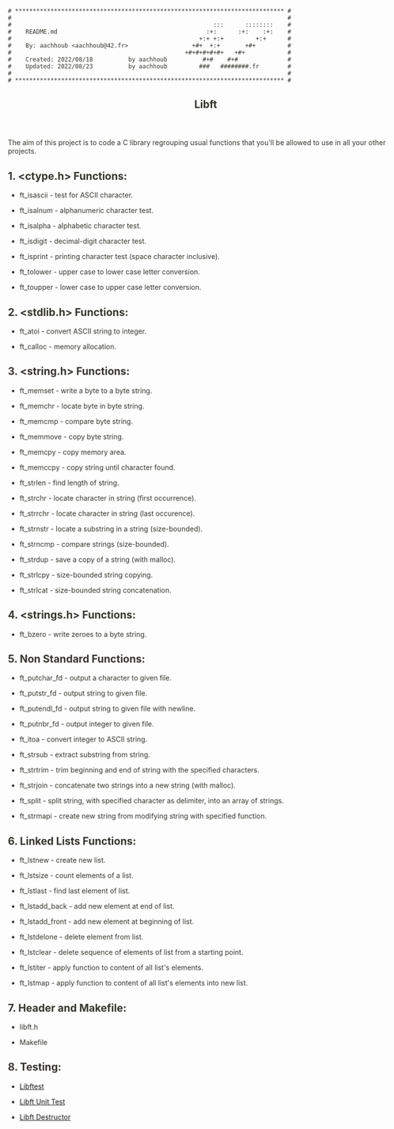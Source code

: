 ```
# **************************************************************************** #
#                                                                              #
#                                                         :::      ::::::::    #
#    README.md                                          :+:      :+:    :+:    #
#                                                     +:+ +:+         +:+      #
#    By: aachhoub <aachhoub@42.fr>                  +#+  +:+       +#+         #
#                                                 +#+#+#+#+#+   +#+            #
#    Created: 2022/08/18          by aachhoub          #+#    #+#              #
#    Updated: 2022/08/23          by aachhoub         ###   ########.fr        #
#                                                                              #
# **************************************************************************** #
```

<html><head><meta http-equiv="Content-Type" content="text/html; charset=utf-8"/><title>Libft</title><style>
/* cspell:disable-file */
/* webkit printing magic: print all background colors */
html {
	-webkit-print-color-adjust: exact;
}
* {
	box-sizing: border-box;
	-webkit-print-color-adjust: exact;
}

html,
body {
	margin: 0;
	padding: 0;
}
@media only screen {
	body {
		margin: 2em auto;
		max-width: 900px;
		color: rgb(55, 53, 47);
	}
}

body {
	line-height: 1.5;
	white-space: pre-wrap;
}

a,
a.visited {
	color: inherit;
	text-decoration: underline;
}

.pdf-relative-link-path {
	font-size: 80%;
	color: #444;
}

h1,
h2,
h3 {
	letter-spacing: -0.01em;
	line-height: 1.2;
	font-weight: 600;
	margin-bottom: 0;
}

.page-title {
	font-size: 2.5rem;
	font-weight: 700;
	margin-top: 0;
	margin-bottom: 0.75em;
}

h1 {
	font-size: 1.875rem;
	margin-top: 1.875rem;
}

h2 {
	font-size: 1.5rem;
	margin-top: 1.5rem;
}

h3 {
	font-size: 1.25rem;
	margin-top: 1.25rem;
}

.source {
	border: 1px solid #ddd;
	border-radius: 3px;
	padding: 1.5em;
	word-break: break-all;
}

.callout {
	border-radius: 3px;
	padding: 1rem;
}

figure {
	margin: 1.25em 0;
	page-break-inside: avoid;
}

figcaption {
	opacity: 0.5;
	font-size: 85%;
	margin-top: 0.5em;
}

mark {
	background-color: transparent;
}

.indented {
	padding-left: 1.5em;
}

hr {
	background: transparent;
	display: block;
	width: 100%;
	height: 1px;
	visibility: visible;
	border: none;
	border-bottom: 1px solid rgba(55, 53, 47, 0.09);
}

img {
	max-width: 100%;
}

@media only print {
	img {
		max-height: 100vh;
		object-fit: contain;
	}
}

@page {
	margin: 1in;
}

.collection-content {
	font-size: 0.875rem;
}

.column-list {
	display: flex;
	justify-content: space-between;
}

.column {
	padding: 0 1em;
}

.column:first-child {
	padding-left: 0;
}

.column:last-child {
	padding-right: 0;
}

.table_of_contents-item {
	display: block;
	font-size: 0.875rem;
	line-height: 1.3;
	padding: 0.125rem;
}

.table_of_contents-indent-1 {
	margin-left: 1.5rem;
}

.table_of_contents-indent-2 {
	margin-left: 3rem;
}

.table_of_contents-indent-3 {
	margin-left: 4.5rem;
}

.table_of_contents-link {
	text-decoration: none;
	opacity: 0.7;
	border-bottom: 1px solid rgba(55, 53, 47, 0.18);
}

table,
th,
td {
	border: 1px solid rgba(55, 53, 47, 0.09);
	border-collapse: collapse;
}

table {
	border-left: none;
	border-right: none;
}

th,
td {
	font-weight: normal;
	padding: 0.25em 0.5em;
	line-height: 1.5;
	min-height: 1.5em;
	text-align: left;
}

th {
	color: rgba(55, 53, 47, 0.6);
}

ol,
ul {
	margin: 0;
	margin-block-start: 0.6em;
	margin-block-end: 0.6em;
}

li > ol:first-child,
li > ul:first-child {
	margin-block-start: 0.6em;
}

ul > li {
	list-style: disc;
}

ul.to-do-list {
	text-indent: -1.7em;
}

ul.to-do-list > li {
	list-style: none;
}

.to-do-children-checked {
	text-decoration: line-through;
	opacity: 0.375;
}

ul.toggle > li {
	list-style: none;
}

ul {
	padding-inline-start: 1.7em;
}

ul > li {
	padding-left: 0.1em;
}

ol {
	padding-inline-start: 1.6em;
}

ol > li {
	padding-left: 0.2em;
}

.mono ol {
	padding-inline-start: 2em;
}

.mono ol > li {
	text-indent: -0.4em;
}

.toggle {
	padding-inline-start: 0em;
	list-style-type: none;
}

/* Indent toggle children */
.toggle > li > details {
	padding-left: 1.7em;
}

.toggle > li > details > summary {
	margin-left: -1.1em;
}

.selected-value {
	display: inline-block;
	padding: 0 0.5em;
	background: rgba(206, 205, 202, 0.5);
	border-radius: 3px;
	margin-right: 0.5em;
	margin-top: 0.3em;
	margin-bottom: 0.3em;
	white-space: nowrap;
}

.collection-title {
	display: inline-block;
	margin-right: 1em;
}

.simple-table {
	margin-top: 1em;
	font-size: 0.875rem;
	empty-cells: show;
}
.simple-table td {
	height: 29px;
	min-width: 120px;
}

.simple-table th {
	height: 29px;
	min-width: 120px;
}

.simple-table-header-color {
	background: rgb(247, 246, 243);
	color: black;
}
.simple-table-header {
	font-weight: 500;
}

time {
	opacity: 0.5;
}

.icon {
	display: inline-block;
	max-width: 1.2em;
	max-height: 1.2em;
	text-decoration: none;
	vertical-align: text-bottom;
	margin-right: 0.5em;
}

img.icon {
	border-radius: 3px;
}

.user-icon {
	width: 1.5em;
	height: 1.5em;
	border-radius: 100%;
	margin-right: 0.5rem;
}

.user-icon-inner {
	font-size: 0.8em;
}

.text-icon {
	border: 1px solid #000;
	text-align: center;
}

.page-cover-image {
	display: block;
	object-fit: cover;
	width: 100%;
	max-height: 30vh;
}

.page-header-icon {
	font-size: 3rem;
	margin-bottom: 1rem;
}

.page-header-icon-with-cover {
	margin-top: -0.72em;
	margin-left: 0.07em;
}

.page-header-icon img {
	border-radius: 3px;
}

.link-to-page {
	margin: 1em 0;
	padding: 0;
	border: none;
	font-weight: 500;
}

p > .user {
	opacity: 0.5;
}

td > .user,
td > time {
	white-space: nowrap;
}

input[type="checkbox"] {
	transform: scale(1.5);
	margin-right: 0.6em;
	vertical-align: middle;
}

p {
	margin-top: 0.5em;
	margin-bottom: 0.5em;
}

.image {
	border: none;
	margin: 1.5em 0;
	padding: 0;
	border-radius: 0;
	text-align: center;
}

.code,
code {
	background: rgba(135, 131, 120, 0.15);
	border-radius: 3px;
	padding: 0.2em 0.4em;
	border-radius: 3px;
	font-size: 85%;
	tab-size: 2;
}

code {
	color: #eb5757;
}

.code {
	padding: 1.5em 1em;
}

.code-wrap {
	white-space: pre-wrap;
	word-break: break-all;
}

.code > code {
	background: none;
	padding: 0;
	font-size: 100%;
	color: inherit;
}

blockquote {
	font-size: 1.25em;
	margin: 1em 0;
	padding-left: 1em;
	border-left: 3px solid rgb(55, 53, 47);
}

.bookmark {
	text-decoration: none;
	max-height: 8em;
	padding: 0;
	display: flex;
	width: 100%;
	align-items: stretch;
}

.bookmark-title {
	font-size: 0.85em;
	overflow: hidden;
	text-overflow: ellipsis;
	height: 1.75em;
	white-space: nowrap;
}

.bookmark-text {
	display: flex;
	flex-direction: column;
}

.bookmark-info {
	flex: 4 1 180px;
	padding: 12px 14px 14px;
	display: flex;
	flex-direction: column;
	justify-content: space-between;
}

.bookmark-image {
	width: 33%;
	flex: 1 1 180px;
	display: block;
	position: relative;
	object-fit: cover;
	border-radius: 1px;
}

.bookmark-description {
	color: rgba(55, 53, 47, 0.6);
	font-size: 0.75em;
	overflow: hidden;
	max-height: 4.5em;
	word-break: break-word;
}

.bookmark-href {
	font-size: 0.75em;
	margin-top: 0.25em;
}

.sans { font-family: ui-sans-serif, -apple-system, BlinkMacSystemFont, "Segoe UI", Helvetica, "Apple Color Emoji", Arial, sans-serif, "Segoe UI Emoji", "Segoe UI Symbol"; }
.code { font-family: "SFMono-Regular", Menlo, Consolas, "PT Mono", "Liberation Mono", Courier, monospace; }
.serif { font-family: Lyon-Text, Georgia, ui-serif, serif; }
.mono { font-family: iawriter-mono, Nitti, Menlo, Courier, monospace; }
.pdf .sans { font-family: Inter, ui-sans-serif, -apple-system, BlinkMacSystemFont, "Segoe UI", Helvetica, "Apple Color Emoji", Arial, sans-serif, "Segoe UI Emoji", "Segoe UI Symbol", 'Twemoji', 'Noto Color Emoji', 'Noto Sans CJK JP'; }
.pdf:lang(zh-CN) .sans { font-family: Inter, ui-sans-serif, -apple-system, BlinkMacSystemFont, "Segoe UI", Helvetica, "Apple Color Emoji", Arial, sans-serif, "Segoe UI Emoji", "Segoe UI Symbol", 'Twemoji', 'Noto Color Emoji', 'Noto Sans CJK SC'; }
.pdf:lang(zh-TW) .sans { font-family: Inter, ui-sans-serif, -apple-system, BlinkMacSystemFont, "Segoe UI", Helvetica, "Apple Color Emoji", Arial, sans-serif, "Segoe UI Emoji", "Segoe UI Symbol", 'Twemoji', 'Noto Color Emoji', 'Noto Sans CJK TC'; }
.pdf:lang(ko-KR) .sans { font-family: Inter, ui-sans-serif, -apple-system, BlinkMacSystemFont, "Segoe UI", Helvetica, "Apple Color Emoji", Arial, sans-serif, "Segoe UI Emoji", "Segoe UI Symbol", 'Twemoji', 'Noto Color Emoji', 'Noto Sans CJK KR'; }
.pdf .code { font-family: Source Code Pro, "SFMono-Regular", Menlo, Consolas, "PT Mono", "Liberation Mono", Courier, monospace, 'Twemoji', 'Noto Color Emoji', 'Noto Sans Mono CJK JP'; }
.pdf:lang(zh-CN) .code { font-family: Source Code Pro, "SFMono-Regular", Menlo, Consolas, "PT Mono", "Liberation Mono", Courier, monospace, 'Twemoji', 'Noto Color Emoji', 'Noto Sans Mono CJK SC'; }
.pdf:lang(zh-TW) .code { font-family: Source Code Pro, "SFMono-Regular", Menlo, Consolas, "PT Mono", "Liberation Mono", Courier, monospace, 'Twemoji', 'Noto Color Emoji', 'Noto Sans Mono CJK TC'; }
.pdf:lang(ko-KR) .code { font-family: Source Code Pro, "SFMono-Regular", Menlo, Consolas, "PT Mono", "Liberation Mono", Courier, monospace, 'Twemoji', 'Noto Color Emoji', 'Noto Sans Mono CJK KR'; }
.pdf .serif { font-family: PT Serif, Lyon-Text, Georgia, ui-serif, serif, 'Twemoji', 'Noto Color Emoji', 'Noto Serif CJK JP'; }
.pdf:lang(zh-CN) .serif { font-family: PT Serif, Lyon-Text, Georgia, ui-serif, serif, 'Twemoji', 'Noto Color Emoji', 'Noto Serif CJK SC'; }
.pdf:lang(zh-TW) .serif { font-family: PT Serif, Lyon-Text, Georgia, ui-serif, serif, 'Twemoji', 'Noto Color Emoji', 'Noto Serif CJK TC'; }
.pdf:lang(ko-KR) .serif { font-family: PT Serif, Lyon-Text, Georgia, ui-serif, serif, 'Twemoji', 'Noto Color Emoji', 'Noto Serif CJK KR'; }
.pdf .mono { font-family: PT Mono, iawriter-mono, Nitti, Menlo, Courier, monospace, 'Twemoji', 'Noto Color Emoji', 'Noto Sans Mono CJK JP'; }
.pdf:lang(zh-CN) .mono { font-family: PT Mono, iawriter-mono, Nitti, Menlo, Courier, monospace, 'Twemoji', 'Noto Color Emoji', 'Noto Sans Mono CJK SC'; }
.pdf:lang(zh-TW) .mono { font-family: PT Mono, iawriter-mono, Nitti, Menlo, Courier, monospace, 'Twemoji', 'Noto Color Emoji', 'Noto Sans Mono CJK TC'; }
.pdf:lang(ko-KR) .mono { font-family: PT Mono, iawriter-mono, Nitti, Menlo, Courier, monospace, 'Twemoji', 'Noto Color Emoji', 'Noto Sans Mono CJK KR'; }
.highlight-default {
	color: rgba(55, 53, 47, 1);
}
.highlight-gray {
	color: rgba(120, 119, 116, 1);
	fill: rgba(120, 119, 116, 1);
}
.highlight-brown {
	color: rgba(159, 107, 83, 1);
	fill: rgba(159, 107, 83, 1);
}
.highlight-orange {
	color: rgba(217, 115, 13, 1);
	fill: rgba(217, 115, 13, 1);
}
.highlight-yellow {
	color: rgba(203, 145, 47, 1);
	fill: rgba(203, 145, 47, 1);
}
.highlight-teal {
	color: rgba(68, 131, 97, 1);
	fill: rgba(68, 131, 97, 1);
}
.highlight-blue {
	color: rgba(51, 126, 169, 1);
	fill: rgba(51, 126, 169, 1);
}
.highlight-purple {
	color: rgba(144, 101, 176, 1);
	fill: rgba(144, 101, 176, 1);
}
.highlight-pink {
	color: rgba(193, 76, 138, 1);
	fill: rgba(193, 76, 138, 1);
}
.highlight-red {
	color: rgba(212, 76, 71, 1);
	fill: rgba(212, 76, 71, 1);
}
.highlight-gray_background {
	background: rgba(241, 241, 239, 1);
}
.highlight-brown_background {
	background: rgba(244, 238, 238, 1);
}
.highlight-orange_background {
	background: rgba(251, 236, 221, 1);
}
.highlight-yellow_background {
	background: rgba(251, 243, 219, 1);
}
.highlight-teal_background {
	background: rgba(237, 243, 236, 1);
}
.highlight-blue_background {
	background: rgba(231, 243, 248, 1);
}
.highlight-purple_background {
	background: rgba(244, 240, 247, 0.8);
}
.highlight-pink_background {
	background: rgba(249, 238, 243, 0.8);
}
.highlight-red_background {
	background: rgba(253, 235, 236, 1);
}
.block-color-default {
	color: inherit;
	fill: inherit;
}
.block-color-gray {
	color: rgba(120, 119, 116, 1);
	fill: rgba(120, 119, 116, 1);
}
.block-color-brown {
	color: rgba(159, 107, 83, 1);
	fill: rgba(159, 107, 83, 1);
}
.block-color-orange {
	color: rgba(217, 115, 13, 1);
	fill: rgba(217, 115, 13, 1);
}
.block-color-yellow {
	color: rgba(203, 145, 47, 1);
	fill: rgba(203, 145, 47, 1);
}
.block-color-teal {
	color: rgba(68, 131, 97, 1);
	fill: rgba(68, 131, 97, 1);
}
.block-color-blue {
	color: rgba(51, 126, 169, 1);
	fill: rgba(51, 126, 169, 1);
}
.block-color-purple {
	color: rgba(144, 101, 176, 1);
	fill: rgba(144, 101, 176, 1);
}
.block-color-pink {
	color: rgba(193, 76, 138, 1);
	fill: rgba(193, 76, 138, 1);
}
.block-color-red {
	color: rgba(212, 76, 71, 1);
	fill: rgba(212, 76, 71, 1);
}
.block-color-gray_background {
	background: rgba(241, 241, 239, 1);
}
.block-color-brown_background {
	background: rgba(244, 238, 238, 1);
}
.block-color-orange_background {
	background: rgba(251, 236, 221, 1);
}
.block-color-yellow_background {
	background: rgba(251, 243, 219, 1);
}
.block-color-teal_background {
	background: rgba(237, 243, 236, 1);
}
.block-color-blue_background {
	background: rgba(231, 243, 248, 1);
}
.block-color-purple_background {
	background: rgba(244, 240, 247, 0.8);
}
.block-color-pink_background {
	background: rgba(249, 238, 243, 0.8);
}
.block-color-red_background {
	background: rgba(253, 235, 236, 1);
}
.select-value-color-pink { background-color: rgba(245, 224, 233, 1); }
.select-value-color-purple { background-color: rgba(232, 222, 238, 1); }
.select-value-color-green { background-color: rgba(219, 237, 219, 1); }
.select-value-color-gray { background-color: rgba(227, 226, 224, 1); }
.select-value-color-opaquegray { background-color: rgba(255, 255, 255, 0.0375); }
.select-value-color-orange { background-color: rgba(250, 222, 201, 1); }
.select-value-color-brown { background-color: rgba(238, 224, 218, 1); }
.select-value-color-red { background-color: rgba(255, 226, 221, 1); }
.select-value-color-yellow { background-color: rgba(253, 236, 200, 1); }
.select-value-color-blue { background-color: rgba(211, 229, 239, 1); }

.checkbox {
	display: inline-flex;
	vertical-align: text-bottom;
	width: 16;
	height: 16;
	background-size: 16px;
	margin-left: 2px;
	margin-right: 5px;
}

.checkbox-on {
	background-image: url("data:image/svg+xml;charset=UTF-8,%3Csvg%20width%3D%2216%22%20height%3D%2216%22%20viewBox%3D%220%200%2016%2016%22%20fill%3D%22none%22%20xmlns%3D%22http%3A%2F%2Fwww.w3.org%2F2000%2Fsvg%22%3E%0A%3Crect%20width%3D%2216%22%20height%3D%2216%22%20fill%3D%22%2358A9D7%22%2F%3E%0A%3Cpath%20d%3D%22M6.71429%2012.2852L14%204.9995L12.7143%203.71436L6.71429%209.71378L3.28571%206.2831L2%207.57092L6.71429%2012.2852Z%22%20fill%3D%22white%22%2F%3E%0A%3C%2Fsvg%3E");
}

.checkbox-off {
	background-image: url("data:image/svg+xml;charset=UTF-8,%3Csvg%20width%3D%2216%22%20height%3D%2216%22%20viewBox%3D%220%200%2016%2016%22%20fill%3D%22none%22%20xmlns%3D%22http%3A%2F%2Fwww.w3.org%2F2000%2Fsvg%22%3E%0A%3Crect%20x%3D%220.75%22%20y%3D%220.75%22%20width%3D%2214.5%22%20height%3D%2214.5%22%20fill%3D%22white%22%20stroke%3D%22%2336352F%22%20stroke-width%3D%221.5%22%2F%3E%0A%3C%2Fsvg%3E");
}
	
</style></head><body><article id="ca824403-4421-48fd-8069-b0917a1c1eb5" class="page sans"><header><h1 class="page-title">Libft</h1></header><div class="page-body"><p id="297bb18f-240a-4cc7-a400-2af5d1239755" class="">The aim of this project is to code a C library regrouping usual functions that you&#x27;ll be allowed to use in all your other projects.</p><h2 id="f54cf3f6-69e5-4ed0-b49d-1b76f1b26d86" class="">1. &lt;ctype.h&gt; Functions:</h2><ul id="b85b262d-bf5b-49dc-92b1-ec55ebcf6830" class="to-do-list"><li><div class="checkbox checkbox-on"></div> <span class="to-do-children-checked">ft_isascii - test for ASCII character.</span></li></ul><ul id="acf204e9-34cc-47f8-8956-f94ce012d711" class="to-do-list"><li><div class="checkbox checkbox-on"></div> <span class="to-do-children-checked">ft_isalnum - alphanumeric character test.</span></li></ul><ul id="a19b0e63-3094-4a18-bc68-ccef8dd59bef" class="to-do-list"><li><div class="checkbox checkbox-on"></div> <span class="to-do-children-checked">ft_isalpha - alphabetic character test.</span></li></ul><ul id="0e9e6a3a-fc92-461a-90fa-85d47ca78ddc" class="to-do-list"><li><div class="checkbox checkbox-on"></div> <span class="to-do-children-checked">ft_isdigit - decimal-digit character test.</span></li></ul><ul id="7075f40f-6a54-4177-ac1e-5f88c59f39ca" class="to-do-list"><li><div class="checkbox checkbox-on"></div> <span class="to-do-children-checked">ft_isprint - printing character test (space character inclusive).</span></li></ul><ul id="b4cf86f9-8489-4c51-8c7a-80a6f868692e" class="to-do-list"><li><div class="checkbox checkbox-on"></div> <span class="to-do-children-checked">ft_tolower - upper case to lower case letter conversion.</span></li></ul><ul id="5c0b74d2-2223-42c0-82aa-c5e36b6265c9" class="to-do-list"><li><div class="checkbox checkbox-on"></div> <span class="to-do-children-checked">ft_toupper - lower case to upper case letter conversion.</span></li></ul><h2 id="8bd00e4c-1b86-4780-947f-bb8d345f1d68" class="">2. &lt;stdlib.h&gt; Functions:</h2><ul id="c0587dc6-8a65-4c3d-bfd2-5824db314048" class="to-do-list"><li><div class="checkbox checkbox-on"></div> <span class="to-do-children-checked">ft_atoi - convert ASCII string to integer.</span></li></ul><ul id="62b82598-2def-46a8-a8f2-dd0d6caa61bf" class="to-do-list"><li><div class="checkbox checkbox-on"></div> <span class="to-do-children-checked">ft_calloc - memory allocation.</span></li></ul><h2 id="4dccfc4b-834b-4b84-95aa-5d28c985923a" class="">3. &lt;string.h&gt; Functions:</h2><ul id="724596ca-1149-4abc-8d8b-5f9ca08d7896" class="to-do-list"><li><div class="checkbox checkbox-on"></div> <span class="to-do-children-checked">ft_memset - write a byte to a byte string.</span></li></ul><ul id="f20e3241-37b5-482e-9339-f63439990a88" class="to-do-list"><li><div class="checkbox checkbox-on"></div> <span class="to-do-children-checked">ft_memchr - locate byte in byte string.</span></li></ul><ul id="7fee4a32-cce2-4792-8ba9-38ec131c6291" class="to-do-list"><li><div class="checkbox checkbox-on"></div> <span class="to-do-children-checked">ft_memcmp - compare byte string.</span></li></ul><ul id="a9165e7c-3325-4dc9-897a-da3db9246ced" class="to-do-list"><li><div class="checkbox checkbox-on"></div> <span class="to-do-children-checked">ft_memmove - copy byte string.</span></li></ul><ul id="d00d32d7-b110-43d6-bb5a-60c87f65244f" class="to-do-list"><li><div class="checkbox checkbox-on"></div> <span class="to-do-children-checked">ft_memcpy - copy memory area.</span></li></ul><ul id="0b0a0fda-fdbf-4601-adbf-4c7d87579cdc" class="to-do-list"><li><div class="checkbox checkbox-on"></div> <span class="to-do-children-checked">ft_memccpy - copy string until character found.</span></li></ul><ul id="4e3ef9be-6a20-475d-b482-b2e598b61b2e" class="to-do-list"><li><div class="checkbox checkbox-on"></div> <span class="to-do-children-checked">ft_strlen - find length of string.</span></li></ul><ul id="d64aecfa-552d-44a1-b28e-cfb1a6e1c702" class="to-do-list"><li><div class="checkbox checkbox-on"></div> <span class="to-do-children-checked">ft_strchr - locate character in string (first occurrence).</span></li></ul><ul id="36d64976-7beb-42e2-a431-78783c197070" class="to-do-list"><li><div class="checkbox checkbox-on"></div> <span class="to-do-children-checked">ft_strrchr - locate character in string (last occurence).</span></li></ul><ul id="8c185571-c1c7-4c5b-b166-fecc1908b76d" class="to-do-list"><li><div class="checkbox checkbox-on"></div> <span class="to-do-children-checked">ft_strnstr - locate a substring in a string (size-bounded).</span></li></ul><ul id="8a6f984b-ff2b-4c8a-91c0-cab7333bf804" class="to-do-list"><li><div class="checkbox checkbox-on"></div> <span class="to-do-children-checked">ft_strncmp - compare strings (size-bounded).</span></li></ul><ul id="822c7fc6-9f62-4263-b28c-a2edd1c0bd20" class="to-do-list"><li><div class="checkbox checkbox-on"></div> <span class="to-do-children-checked">ft_strdup - save a copy of a string (with malloc).</span></li></ul><ul id="8e2a7d7f-9249-429b-830d-7ec005382101" class="to-do-list"><li><div class="checkbox checkbox-on"></div> <span class="to-do-children-checked">ft_strlcpy - size-bounded string copying.</span></li></ul><ul id="25bf5761-4dc5-4c2c-a1db-d18b010ec9b9" class="to-do-list"><li><div class="checkbox checkbox-on"></div> <span class="to-do-children-checked">ft_strlcat - size-bounded string concatenation.</span></li></ul><h2 id="e56f8a1e-6c03-4f2b-9a0b-c0454cbbdc54" class="">4. &lt;strings.h&gt; Functions:</h2><ul id="a7c58d27-ce41-4966-a175-67fc22752b15" class="to-do-list"><li><div class="checkbox checkbox-on"></div> <span class="to-do-children-checked">ft_bzero - write zeroes to a byte string.</span></li></ul><h2 id="a70161d6-33a6-4df3-ad31-130df1a09573" class="">5. Non Standard Functions:</h2><ul id="53c27ff4-9ac2-44c3-b1a5-1c0fb0ce9b3f" class="to-do-list"><li><div class="checkbox checkbox-on"></div> <span class="to-do-children-checked">ft_putchar_fd - output a character to given file.</span></li></ul><ul id="72b16c71-b7d8-4287-9504-081c3d3ff6a1" class="to-do-list"><li><div class="checkbox checkbox-on"></div> <span class="to-do-children-checked">ft_putstr_fd - output string to given file.</span></li></ul><ul id="68dcc6c0-3ab5-4f97-a281-9418a8a5b896" class="to-do-list"><li><div class="checkbox checkbox-on"></div> <span class="to-do-children-checked">ft_putendl_fd - output string to given file with newline.</span></li></ul><ul id="31ab5ba4-4d81-412e-9141-50e0ba8ac365" class="to-do-list"><li><div class="checkbox checkbox-on"></div> <span class="to-do-children-checked">ft_putnbr_fd - output integer to given file.</span></li></ul><ul id="dc8ba527-e097-44f6-a780-c1fbf5007299" class="to-do-list"><li><div class="checkbox checkbox-on"></div> <span class="to-do-children-checked">ft_itoa - convert integer to ASCII string.</span></li></ul><ul id="6f1d66f7-1663-4140-a776-5fd2dc47a333" class="to-do-list"><li><div class="checkbox checkbox-on"></div> <span class="to-do-children-checked">ft_strsub - extract substring from string.</span></li></ul><ul id="e905207c-5c6f-44fd-9b14-fa9c953f5024" class="to-do-list"><li><div class="checkbox checkbox-off"></div> <span class="to-do-children-unchecked">ft_strtrim - trim beginning and end of string with the specified characters.</span></li></ul><ul id="77e0a2df-a75d-49bd-9ba6-5454ef6e6e85" class="to-do-list"><li><div class="checkbox checkbox-on"></div> <span class="to-do-children-checked">ft_strjoin - concatenate two strings into a new string (with malloc).</span></li></ul><ul id="c6daffaa-59d7-497b-9ef1-980ea8f38210" class="to-do-list"><li><div class="checkbox checkbox-off"></div> <span class="to-do-children-unchecked">ft_split - split string, with specified character as delimiter, into an array of strings.</span></li></ul><ul id="743f0205-2e78-4ef2-bf2a-7ab8283ec85c" class="to-do-list"><li><div class="checkbox checkbox-on"></div> <span class="to-do-children-checked">ft_strmapi - create new string from modifying string with specified function.</span></li></ul><h2 id="1dbbceb5-f9ed-4bb7-9675-6eefa06a251e" class="">6. Linked Lists Functions:</h2><ul id="c62c932c-e98a-4b5f-8a37-c59b0d01c566" class="to-do-list"><li><div class="checkbox checkbox-off"></div> <span class="to-do-children-unchecked">ft_lstnew - create new list.</span></li></ul><ul id="99ed852c-b043-417f-995a-c586d5fa874c" class="to-do-list"><li><div class="checkbox checkbox-off"></div> <span class="to-do-children-unchecked">ft_lstsize - count elements of a list.</span></li></ul><ul id="b531ea05-7603-45a5-978c-02822489b22f" class="to-do-list"><li><div class="checkbox checkbox-off"></div> <span class="to-do-children-unchecked">ft_lstlast - find last element of list.</span></li></ul><ul id="89bb4b9a-59d9-4000-a5d8-78c8141dc18f" class="to-do-list"><li><div class="checkbox checkbox-off"></div> <span class="to-do-children-unchecked">ft_lstadd_back - add new element at end of list.</span></li></ul><ul id="5b7a00f8-ac27-4604-8067-74cf9e8a2b09" class="to-do-list"><li><div class="checkbox checkbox-off"></div> <span class="to-do-children-unchecked">ft_lstadd_front - add new element at beginning of list.</span></li></ul><ul id="0e9b75bd-c75f-4d8e-b737-f122991d67eb" class="to-do-list"><li><div class="checkbox checkbox-off"></div> <span class="to-do-children-unchecked">ft_lstdelone - delete element from list.</span></li></ul><ul id="0169323c-8903-45f8-9694-286c088754b7" class="to-do-list"><li><div class="checkbox checkbox-off"></div> <span class="to-do-children-unchecked">ft_lstclear - delete sequence of elements of list from a starting point.</span></li></ul><ul id="21c62510-c877-4ed7-a7e6-e852489328d9" class="to-do-list"><li><div class="checkbox checkbox-off"></div> <span class="to-do-children-unchecked">ft_lstiter - apply function to content of all list&#x27;s elements.</span></li></ul><ul id="e3e77db8-bb79-4207-91ff-48109cb37c93" class="to-do-list"><li><div class="checkbox checkbox-off"></div> <span class="to-do-children-unchecked">ft_lstmap - apply function to content of all list&#x27;s elements into new list.</span></li></ul><h2 id="e99118f1-a2ae-4723-915e-c6787ef3534c" class="">7. Header and Makefile:</h2><ul id="38f7217d-7bf5-4f61-9fbb-97163ae1b55e" class="to-do-list"><li><div class="checkbox checkbox-on"></div> <span class="to-do-children-checked">libft.h</span></li></ul><ul id="07ea2eaf-b3f1-48f9-a769-0225bd7fd675" class="to-do-list"><li><div class="checkbox checkbox-on"></div> <span class="to-do-children-checked">Makefile</span></li></ul><h2 id="eb5dee4f-9899-408f-87f0-7d3ce95e1f77" class="">8. Testing:</h2><ul id="796e7cd6-b56b-47a7-90d3-5f39c506810c" class="to-do-list"><li><div class="checkbox checkbox-off"></div> <span class="to-do-children-unchecked"><a href="https://github.com/jtoty/Libftest">Libftest</a></span></li></ul><ul id="6c30f8cf-85de-4ed8-97e5-a6a9209200c6" class="to-do-list"><li><div class="checkbox checkbox-off"></div> <span class="to-do-children-unchecked"><a href="https://github.com/alelievr/libft-unit-test">Libft Unit Test</a></span></li></ul><ul id="6f9c8304-06fa-47a9-a995-3d553e7c1cb1" class="to-do-list"><li><div class="checkbox checkbox-off"></div> <span class="to-do-children-unchecked"><a href="https://github.com/t0mm4rx/libftdestructor">Libft Destructor</a></span></li></ul></div></article></body></html>
